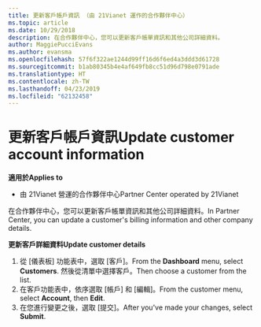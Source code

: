 ```yaml
---
title: 更新客戶帳戶資訊 （由 21Vianet 運作的合作夥伴中心）
ms.topic: article
ms.date: 10/29/2018
description: 在合作夥伴中心，您可以更新客戶帳單資訊和其他公司詳細資料。
author: MaggiePucciEvans
ms.author: evansma
ms.openlocfilehash: 57f6f322ae1244d99ff16d6f6ed4a3ddd3d61728
ms.sourcegitcommit: b1ab80345b4e4af649fb8cc51d96d798e0791ade
ms.translationtype: HT
ms.contentlocale: zh-TW
ms.lasthandoff: 04/23/2019
ms.locfileid: "62132458"
---
```

# <a name="update-customer-account-information"></a><span data-ttu-id="0411f-103">更新客戶帳戶資訊</span><span class="sxs-lookup"><span data-stu-id="0411f-103">Update customer account information</span></span>

<span data-ttu-id="0411f-104">**適用於**</span><span class="sxs-lookup"><span data-stu-id="0411f-104">**Applies to**</span></span>

-   <span data-ttu-id="0411f-105">由 21Vianet 營運的合作夥伴中心</span><span class="sxs-lookup"><span data-stu-id="0411f-105">Partner Center operated by 21Vianet</span></span>


<span data-ttu-id="0411f-106">在合作夥伴中心，您可以更新客戶帳單資訊和其他公司詳細資料。</span><span class="sxs-lookup"><span data-stu-id="0411f-106">In Partner Center, you can update a customer's billing information and other company details.</span></span>

<span data-ttu-id="0411f-107">**更新客戶詳細資料**</span><span class="sxs-lookup"><span data-stu-id="0411f-107">**Update customer details**</span></span>

1.  <span data-ttu-id="0411f-108">從 [儀表板] 功能表中，選取 [客戶]。</span><span class="sxs-lookup"><span data-stu-id="0411f-108">From the **Dashboard** menu, select **Customers**.</span></span> <span data-ttu-id="0411f-109">然後從清單中選擇客戶。</span><span class="sxs-lookup"><span data-stu-id="0411f-109">Then choose a customer from the list.</span></span>
2.  <span data-ttu-id="0411f-110">在客戶功能表中，依序選取 \[帳戶\] 和 \[編輯\]。</span><span class="sxs-lookup"><span data-stu-id="0411f-110">From the customer menu, select **Account**, then **Edit**.</span></span>
3.  <span data-ttu-id="0411f-111">在您進行變更之後，選取 \[提交\]。</span><span class="sxs-lookup"><span data-stu-id="0411f-111">After you've made your changes, select **Submit**.</span></span>
